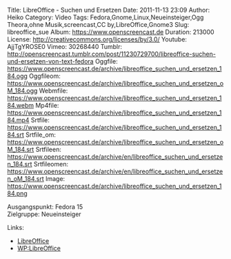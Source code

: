 Title: LibreOffice - Suchen und Ersetzen
Date: 2011-11-13 23:09
Author: Heiko
Category: Video
Tags: Fedora,Gnome,Linux,Neueinsteiger,Ogg Theora,ohne Musik,screencast,CC by,LibreOffice,Gnome3
Slug: libreoffice_sue
Album: https://www.openscreencast.de
Duration: 213000
License: http://creativecommons.org/licenses/by/3.0/
Youtube: AjjTgYROSE0
Vimeo: 30268440
Tumblr: http://openscreencast.tumblr.com/post/11230729700/libreoffice-suchen-und-ersetzen-von-text-fedora
Oggfile: https://www.openscreencast.de/archive/libreoffice_suchen_und_ersetzen_184.ogg
Oggfileom: https://www.openscreencast.de/archive/libreoffice_suchen_und_ersetzen_oM_184.ogg
Webmfile: https://www.openscreencast.de/archive/libreoffice_suchen_und_ersetzen_184.webm
Mp4file: https://www.openscreencast.de/archive/libreoffice_suchen_und_ersetzen_184.mp4
Srtfile: https://www.openscreencast.de/archive/libreoffice_suchen_und_ersetzen_184.srt
Srtfile_om: https://www.openscreencast.de/archive/libreoffice_suchen_und_ersetzen_oM_184.srt
Srtfileen: https://www.openscreencast.de/archive/en/libreoffice_suchen_und_ersetzen_184.srt
Srtfileomen: https://www.openscreencast.de/archive/en/libreoffice_suchen_und_ersetzen_oM_184.srt
Image: https://www.openscreencast.de/archive/libreoffice_suchen_und_ersetzen_184.png

Ausgangspunkt: Fedora 15  
Zielgruppe: Neueinsteiger  

Links:

  * [LibreOffice](http://de.libreoffice.org/hilfe-kontakt/handbuecher/ "Link zu LibreOffice" )
  * [WP:LibreOffice](http://de.wikipedia.org/wiki/Libreoffice "LibreOffice" )

